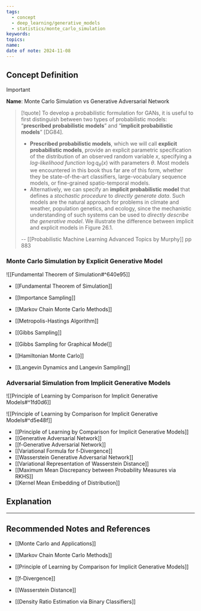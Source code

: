 ```yaml
---
tags:
  - concept
  - deep_learning/generative_models
  - statistics/monte_carlo_simulation
keywords: 
topics: 
name: 
date of note: 2024-11-08
---
```


## Concept Definition

>[!important]
>**Name**: Monte Carlo Simulation vs Generative Adversarial Network

>[!quote]
>To develop a probabilistic formulation for GANs, it is useful to first distinguish between two types of probabilistic models: “**prescribed probabilistic models**” and “**implicit probabilistic models**” [DG84]. 
>- **Prescribed probabilistic models**, which we will call **explicit probabilistic models**, provide an explicit parametric specification of the distribution of an observed random variable $x$, specifying a *log-likelihood function* $\log q_{\theta}(x)$ with parameters $\theta$. Most models we encountered in this book thus far are of this form, whether they be state-of-the-art classifiers, large-vocabulary sequence models, or fine-grained spatio-temporal models. 
>- Alternatively, we can specify an **implicit probabilistic model** that defines a *stochastic procedure* to *directly generate data*. Such models are the natural approach for problems in climate and weather, population genetics, and ecology, since the mechanistic understanding of such systems can be used to *directly describe the generative model*. We illustrate the difference between implicit and explicit models in Figure 26.1.
>
>-- [[Probabilistic Machine Learning Advanced Topics by Murphy]] pp 883


### Monte Carlo Simulation by Explicit Generative Model

![[Fundamental Theorem of Simulation#^640e95]]


- [[Fundamental Theorem of Simulation]]
- [[Importance Sampling]]
- [[Markov Chain Monte Carlo Methods]]

- [[Metropolis-Hastings Algorithm]]
- [[Gibbs Sampling]]
- [[Gibbs Sampling for Graphical Model]]


- [[Hamiltonian Monte Carlo]]
- [[Langevin Dynamics and Langevin Sampling]]

### Adversarial Simulation from Implicit Generative Models

![[Principle of Learning by Comparison for Implicit Generative Models#^1fd0d6]]

![[Principle of Learning by Comparison for Implicit Generative Models#^d5e48f]]


- [[Principle of Learning by Comparison for Implicit Generative Models]]
- [[Generative Adversarial Network]]
- [[f-Generative Adversarial Network]]
- [[Variational Formula for f-Divergence]]
- [[Wasserstein Generative Adversarial Network]]
- [[Variational Representation of Wasserstein Distance]]
- [[Maximum Mean Discrepancy between Probability Measures via RKHS]]
- [[Kernel Mean Embedding of Distribution]]




## Explanation





-----------
##  Recommended Notes and References


- [[Monte Carlo and Applications]]
- [[Markov Chain Monte Carlo Methods]]
- [[Principle of Learning by Comparison for Implicit Generative Models]]

- [[f-Divergence]]
- [[Wasserstein Distance]]
- [[Density Ratio Estimation via Binary Classifiers]]